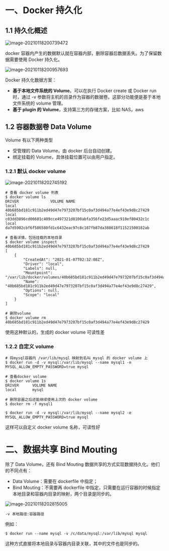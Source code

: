 # 一、Docker 持久化

## 1.1 持久化概述

![image-20210118200739472](https://s3.ax1x.com/2021/01/19/sghJ2T.png)

docker 容器内产生的数据默认就在容器内部，删除容器后数据丢失。为了保留数据需要使用 Docker 持久化。

![image-20210118200957693](https://s3.ax1x.com/2021/01/19/sghYxU.png)

Docker 持久化数据方案：

* **基于本地文件系统的 Volume**。可以在执行 Docker create 或 Docker run 时，通过 -v 参数将主机的目录作为容器的数据卷。这部分功能便是基于本地文件系统的 volume 管理。
* **基于 plugin 的 Volume**，支持第三方的存储方案，比如 NAS，aws

## 1.2 容器数据卷 Data Volume

Volume 有以下两种类型

* 受管理的 Data Volume，由 docker 后台自动创建。
* 绑定挂载的 Volume，具体挂载位置可以由用户指定。

### 1.2.1 默认 docker volume

![image-20210118202745192](https://s3.ax1x.com/2021/01/19/sghNMF.png)

```shell
# 查看 docker volume 列表
$ docker volume ls
DRIVER              VOLUME NAME
local               40b685bd181c911b2ed49d47e7973207bf15c0af3d494a77e4ef43e9d8c27429
local               c03dd3896cd06601c409cce497321d8100abfa356fe23d5aaac910ef80432c1c
local               da7d5902cbf6f586580fd1c6432eac97c8c187fb87da388618f11521500182ab

# 查看详情，包括挂载的本地目录
$ docker volume inspect 40b685bd181c911b2ed49d47e7973207bf15c0af3d494a77e4ef43e9d8c27429
[
    {
        "CreatedAt": "2021-01-07T02:32:08Z",
        "Driver": "local",
        "Labels": null,
        "Mountpoint": "/var/lib/docker/volumes/40b685bd181c911b2ed49d47e7973207bf15c0af3d494a77e4ef43e9d8c27429/_data",
        "Name": "40b685bd181c911b2ed49d47e7973207bf15c0af3d494a77e4ef43e9d8c27429",
        "Options": null,
        "Scope": "local"
    }
]

# 删除volume
$ docker volume rm 40b685bd181c911b2ed49d47e7973207bf15c0af3d494a77e4ef43e9d8c27429
```

使用这种默认的，生成的 docker volume 可读性差

### 1.2.2 自定义 volume

```shell
# 将mysql容器内 /var/lib/mysql 映射到名叫 mysql 的 docker volume 上
$ docker run -d -v mysql:/var/lib/mysql --name mysql1 -e MYSQL_ALLOW_EMPTY_PASSWORD=true mysql

# 查看docker volume
$ docker volume 1s 
DRIVER 		VOLUME NAME
local 		mysql

# 删除容器之后还能继续使用上次的 docker volume
$ docker rm -f mysql1

$ docker run -d -v mysql:/var/lib/mysql --name mysql2 -e MYSQL_ALLOW_EMPTY_PASSWORD=true mysql
```

这样可以自定义 docker volume 名称，可读性好

# 二、数据共享 Bind Mouting

除了 Data Volume，还有 Bind Mouting 数据共享的方式实现数据持久化。他们的不同点有：

- Data Volume：需要在 dockerfile 中指定；
- Bind Mouting：不需要再 dockerfile 中指定，只需要在运行容器的时候指定本地目录和容器内目录的映射，两个目录是同步的。

![image-20210118202815005](https://s3.ax1x.com/2021/01/19/sghUr4.png)

```
-v 本地路径:容器路径
```

例如：

```shell
$ docker run --name mysql -v /c/data/mysql:/var/lib/mysql mysql
```

这种方式直接将本地目录与容器内目录关联，其中的文件也是同步的。
